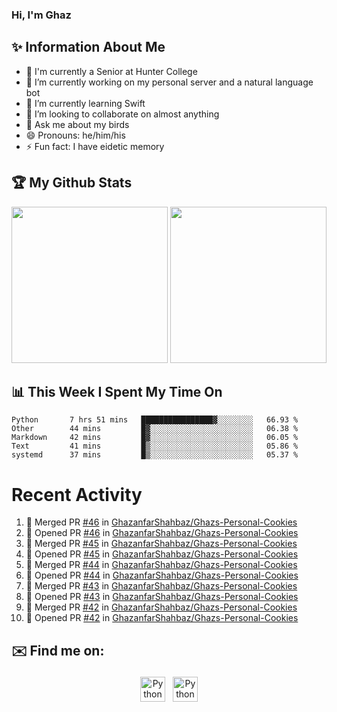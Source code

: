 ### Hi, I'm Ghaz

<!--
**GhazanfarShahbaz/GhazanfarShahbaz** is a ✨ _special_ ✨ repository because its `README.md` (this file) appears on your GitHub profile.

Here are some ideas to get you started:
-->

## ✨ Information About Me 
- 🏫 I'm currently a Senior at Hunter College 
- 🔭 I’m currently working on my personal server and a natural language bot
- 🌱 I’m currently learning Swift 
- 👯 I’m looking to collaborate on almost anything
- 💬 Ask me about my birds
- 😄 Pronouns: he/him/his
- ⚡ Fun fact: I have eidetic memory


## 🏆 My Github Stats
<div>
    <img height="250em" src="https://github-readme-stats.vercel.app/api?username=GhazanfarShahbaz&theme=tokyonight&show_icons=true&hide_border=true&&count_private=true&include_all_commits=true" />
    <img height="250em" src="https://github-readme-stats.vercel.app/api/top-langs/?username=GhazanfarShahbaz&theme=tokyonight&show_icons=true&hide_border=true&&count_private=true&include_all_commits=true" />
</div>

## 📊 This Week I Spent My Time On
<!--START_SECTION:waka-->

```text
Python       7 hrs 51 mins   ████████████████▓░░░░░░░░   66.93 %
Other        44 mins         █▓░░░░░░░░░░░░░░░░░░░░░░░   06.38 %
Markdown     42 mins         █▓░░░░░░░░░░░░░░░░░░░░░░░   06.05 %
Text         41 mins         █▒░░░░░░░░░░░░░░░░░░░░░░░   05.86 %
systemd      37 mins         █▒░░░░░░░░░░░░░░░░░░░░░░░   05.37 %
```

<!--END_SECTION:waka-->

#  Recent Activity 
<!--START_SECTION:activity-->
1. 🎉 Merged PR [#46](https://github.com/GhazanfarShahbaz/Ghazs-Personal-Cookies/pull/46) in [GhazanfarShahbaz/Ghazs-Personal-Cookies](https://github.com/GhazanfarShahbaz/Ghazs-Personal-Cookies)
2. 💪 Opened PR [#46](https://github.com/GhazanfarShahbaz/Ghazs-Personal-Cookies/pull/46) in [GhazanfarShahbaz/Ghazs-Personal-Cookies](https://github.com/GhazanfarShahbaz/Ghazs-Personal-Cookies)
3. 🎉 Merged PR [#45](https://github.com/GhazanfarShahbaz/Ghazs-Personal-Cookies/pull/45) in [GhazanfarShahbaz/Ghazs-Personal-Cookies](https://github.com/GhazanfarShahbaz/Ghazs-Personal-Cookies)
4. 💪 Opened PR [#45](https://github.com/GhazanfarShahbaz/Ghazs-Personal-Cookies/pull/45) in [GhazanfarShahbaz/Ghazs-Personal-Cookies](https://github.com/GhazanfarShahbaz/Ghazs-Personal-Cookies)
5. 🎉 Merged PR [#44](https://github.com/GhazanfarShahbaz/Ghazs-Personal-Cookies/pull/44) in [GhazanfarShahbaz/Ghazs-Personal-Cookies](https://github.com/GhazanfarShahbaz/Ghazs-Personal-Cookies)
6. 💪 Opened PR [#44](https://github.com/GhazanfarShahbaz/Ghazs-Personal-Cookies/pull/44) in [GhazanfarShahbaz/Ghazs-Personal-Cookies](https://github.com/GhazanfarShahbaz/Ghazs-Personal-Cookies)
7. 🎉 Merged PR [#43](https://github.com/GhazanfarShahbaz/Ghazs-Personal-Cookies/pull/43) in [GhazanfarShahbaz/Ghazs-Personal-Cookies](https://github.com/GhazanfarShahbaz/Ghazs-Personal-Cookies)
8. 💪 Opened PR [#43](https://github.com/GhazanfarShahbaz/Ghazs-Personal-Cookies/pull/43) in [GhazanfarShahbaz/Ghazs-Personal-Cookies](https://github.com/GhazanfarShahbaz/Ghazs-Personal-Cookies)
9. 🎉 Merged PR [#42](https://github.com/GhazanfarShahbaz/Ghazs-Personal-Cookies/pull/42) in [GhazanfarShahbaz/Ghazs-Personal-Cookies](https://github.com/GhazanfarShahbaz/Ghazs-Personal-Cookies)
10. 💪 Opened PR [#42](https://github.com/GhazanfarShahbaz/Ghazs-Personal-Cookies/pull/42) in [GhazanfarShahbaz/Ghazs-Personal-Cookies](https://github.com/GhazanfarShahbaz/Ghazs-Personal-Cookies)
<!--END_SECTION:activity-->



## ✉️ Find me on:
<p align="center">
    <a href="https://www.linkedin.com/in/ghazanfarshahbaz/" target="_blank" rel="noopener noreferrer"> <img src="https://cdn.jsdelivr.net/npm/simple-icons@v3/icons/linkedin.svg" alt="Python" height="40" style="vertical-align:top; margin:4px"></a>
    <a href="mailto:ghazanfarshahbaz2409@gmail.com"> <img src="https://cdn.jsdelivr.net/npm/simple-icons@v3/icons/gmail.svg" alt="Python" height="40" style="vertical-align:top; margin:4px"></a>
</p>

<!-- Themes:
https://github.com/anuraghazra/github-readme-stats/blob/master/themes/README.md -->
